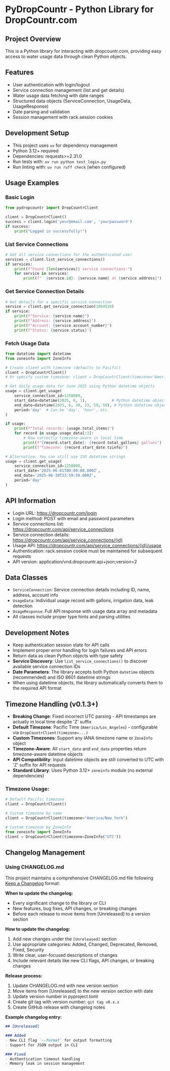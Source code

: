 # PyDropCountr - Python Library for DropCountr.com

## Project Overview
This is a Python library for interacting with dropcountr.com, providing easy access to water usage data through clean Python objects.

## Features
- User authentication with login/logout
- Service connection management (list and get details)
- Water usage data fetching with date ranges
- Structured data objects (ServiceConnection, UsageData, UsageResponse)
- Date parsing and validation
- Session management with rack.session cookies

## Development Setup
- This project uses `uv` for dependency management
- Python 3.12+ required
- Dependencies: requests>=2.31.0
- Run tests with: `uv run python test_login.py`
- Run linting with: `uv run ruff check` (when configured)

## Usage Examples

### Basic Login
```python
from pydropcountr import DropCountrClient

client = DropCountrClient()
success = client.login('your@email.com', 'yourpassword')
if success:
    print("Logged in successfully!")
```

### List Service Connections
```python
# Get all service connections for the authenticated user
services = client.list_service_connections()
if services:
    print(f"Found {len(services)} service connections:")
    for service in services:
        print(f"  {service.id}: {service.name} at {service.address}")
```

### Get Service Connection Details
```python
# Get details for a specific service connection
service = client.get_service_connection(1064520)
if service:
    print(f"Service: {service.name}")
    print(f"Address: {service.address}")
    print(f"Account: {service.account_number}")
    print(f"Status: {service.status}")
```

### Fetch Usage Data
```python
from datetime import datetime
from zoneinfo import ZoneInfo

# Create client with timezone (defaults to Pacific)
client = DropCountrClient()
# Or specify custom timezone: client = DropCountrClient(timezone="America/New_York")

# Get daily usage data for June 2025 using Python datetime objects
usage = client.get_usage(
    service_connection_id=1258809,
    start_date=datetime(2025, 6, 1),           # Python datetime object
    end_date=datetime(2025, 6, 30, 23, 59, 59), # Python datetime object
    period='day'  # Can be 'day', 'hour', etc.
)

if usage:
    print(f"Total records: {usage.total_items}")
    for record in usage.usage_data[:3]:
        # Now correctly timezone-aware in local time
        print(f"{record.start_date}: {record.total_gallons} gallons")
        print(f"Timezone: {record.start_date.tzinfo}")

# Alternative: You can still use ISO datetime strings
usage = client.get_usage(
    service_connection_id=1258809,
    start_date='2025-06-01T00:00:00.000Z',
    end_date='2025-06-30T23:59:59.000Z',
    period='day'
)
```

## API Information
- Login URL: https://dropcountr.com/login
- Login method: POST with email and password parameters
- Service connections list: https://dropcountr.com/api/service_connections
- Service connection details: https://dropcountr.com/api/service_connections/{id}
- Usage API: https://dropcountr.com/api/service_connections/{id}/usage
- Authentication: rack.session cookie must be maintained for subsequent requests
- API version: application/vnd.dropcountr.api+json;version=2

## Data Classes
- `ServiceConnection`: Service connection details including ID, name, address, account info
- `UsageData`: Individual usage record with gallons, irrigation data, leak detection
- `UsageResponse`: Full API response with usage data array and metadata
- All classes include proper type hints and parsing utilities

## Development Notes
- Keep authentication session state for API calls
- Implement proper error handling for login failures and API errors
- Return data as clean Python objects with type safety
- **Service Discovery**: Use `list_service_connections()` to discover available service connection IDs
- **Date Parameters**: The library accepts both Python `datetime` objects (recommended) and ISO 8601 datetime strings
- When using datetime objects, the library automatically converts them to the required API format

## Timezone Handling (v0.1.3+)
- **Breaking Change**: Fixed incorrect UTC parsing - API timestamps are actually in local time despite 'Z' suffix
- **Default Timezone**: Pacific Time (`America/Los_Angeles`) - configurable via `DropCountrClient(timezone=...)`
- **Custom Timezones**: Support any IANA timezone name or `ZoneInfo` object
- **Timezone-Aware**: All `start_date` and `end_date` properties return timezone-aware datetime objects
- **API Compatibility**: Input datetime objects are still converted to UTC with 'Z' suffix for API requests
- **Standard Library**: Uses Python 3.12+ `zoneinfo` module (no external dependencies)

### Timezone Usage:
```python
# Default Pacific timezone
client = DropCountrClient()

# Custom timezone by name
client = DropCountrClient(timezone="America/New_York")

# Custom timezone by ZoneInfo
from zoneinfo import ZoneInfo
client = DropCountrClient(timezone=ZoneInfo("UTC"))
```

## Changelog Management

### Using CHANGELOG.md
This project maintains a comprehensive CHANGELOG.md file following [Keep a Changelog](https://keepachangelog.com/) format:

**When to update the changelog:**
- Every significant change to the library or CLI
- New features, bug fixes, API changes, or breaking changes
- Before each release to move items from [Unreleased] to a version section

**How to update the changelog:**
1. Add new changes under the `[Unreleased]` section
2. Use appropriate categories: Added, Changed, Deprecated, Removed, Fixed, Security
3. Write clear, user-focused descriptions of changes
4. Include relevant details like new CLI flags, API changes, or breaking changes

**Release process:**
1. Update CHANGELOG.md with new version section
2. Move items from [Unreleased] to the new version section with date
3. Update version number in pyproject.toml
4. Create git tag with version number: `git tag v0.x.x`
5. Create GitHub release with changelog notes

**Example changelog entry:**
```markdown
## [Unreleased]

### Added
- New CLI flag `--format` for output formatting
- Support for JSON output in CLI

### Fixed
- Authentication timeout handling
- Memory leak in session management
```